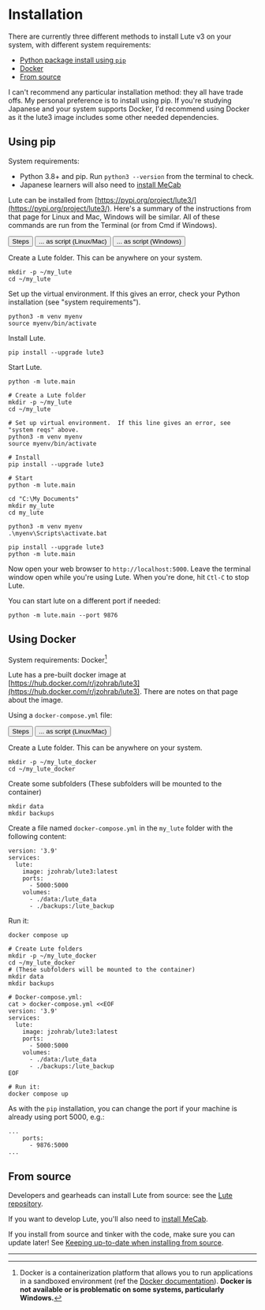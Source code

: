 # Installation

There are currently three different methods to install Lute v3 on your system, with different system requirements:

* [Python package install using `pip`](install.md#using-pip)
* [Docker](install.md#using-docker)
* [From source](install.md#from-source)

I can't recommend any particular installation method: they all have trade offs.  My personal preference is to install using pip.  If you're studying Japanese and your system supports Docker, I'd recommend using Docker as it the lute3 image includes some other needed dependencies.

## Using pip

System requirements:

* Python 3.8+ and pip.  Run `python3 --version` from the terminal to check.
* Japanese learners will also need to [install MeCab](./mecab.md)

Lute can be installed from [https://pypi.org/project/lute3/](https://pypi.org/project/lute3/).  Here's a summary of the instructions from that page for Linux and Mac, Windows will be similar.  All of these commands are run from the Terminal (or from Cmd if Windows).

<!-- Tab links -->
<div class="tab">
  <button class="tablinks active" onclick="openTab(event, 'piptab', 'PipSteps')">Steps</button>
  <button class="tablinks" onclick="openTab(event, 'piptab', 'PipScriptNix')">... as script (Linux/Mac)</button>
  <button class="tablinks" onclick="openTab(event, 'piptab', 'PipScriptWin')">... as script (Windows)</button>
</div>

<!-- Tab content -->
<div id="PipSteps" class="tabcontent piptab">

Create a Lute folder.  This can be anywhere on your system.

```
mkdir -p ~/my_lute
cd ~/my_lute
```

Set up the virtual environment.  If this gives an error, check your Python installation (see "system requirements").

```
python3 -m venv myenv
source myenv/bin/activate
```

Install Lute.

```
pip install --upgrade lute3
```

Start Lute.

```
python -m lute.main
```
</div>

<!-- Tab content -->
<div id="PipScriptNix" class="tabcontent piptab">

```
# Create a Lute folder
mkdir -p ~/my_lute
cd ~/my_lute

# Set up virtual environment.  If this line gives an error, see "system reqs" above.
python3 -m venv myenv
source myenv/bin/activate

# Install
pip install --upgrade lute3

# Start
python -m lute.main
```
</div>

<!-- Tab content -->
<div id="PipScriptWin" class="tabcontent piptab">

```
cd "C:\My Documents"
mkdir my_lute
cd my_lute

python3 -m venv myenv
.\myenv\Scripts\activate.bat

pip install --upgrade lute3
python -m lute.main
```
</div>

Now open your web browser to `http://localhost:5000`.  Leave the terminal window open while you're using Lute. When you're done, hit `Ctl-C` to stop Lute.

You can start lute on a different port if needed:

```
python -m lute.main --port 9876
```


## Using Docker

System requirements: Docker[^what-is-docker]

Lute has a pre-built docker image at [https://hub.docker.com/r/jzohrab/lute3](https://hub.docker.com/r/jzohrab/lute3).  There are notes on that page about the image.

Using a `docker-compose.yml` file:

<!-- Tab links -->
<div class="tab">
  <button class="tablinks active" onclick="openTab(event, 'dockertab', 'DockerSteps')">Steps</button>
  <button class="tablinks" onclick="openTab(event, 'dockertab', 'DockerScriptNix')">... as script (Linux/Mac)</button>
</div>

<!-- Tab content -->
<div id="DockerSteps" class="tabcontent dockertab">

Create a Lute folder.  This can be anywhere on your system.

```
mkdir -p ~/my_lute_docker
cd ~/my_lute_docker
```

Create some subfolders (These subfolders will be mounted to the container)

```
mkdir data
mkdir backups
```

Create a file named `docker-compose.yml` in the `my_lute` folder with the following content:

```
version: '3.9'
services:
  lute:
    image: jzohrab/lute3:latest
    ports:
      - 5000:5000
    volumes:
      - ./data:/lute_data
      - ./backups:/lute_backup
```

Run it:

```
docker compose up
```
</div>

<!-- Tab content -->
<div id="DockerScriptNix" class="tabcontent dockertab">

```
# Create Lute folders
mkdir -p ~/my_lute_docker
cd ~/my_lute_docker
# (These subfolders will be mounted to the container)
mkdir data
mkdir backups

# Docker-compose.yml:
cat > docker-compose.yml <<EOF
version: '3.9'
services:
  lute:
    image: jzohrab/lute3:latest
    ports:
      - 5000:5000
    volumes:
      - ./data:/lute_data
      - ./backups:/lute_backup
EOF

# Run it:
docker compose up
```
</div>


As with the `pip` installation, you can change the port if your machine is already using port 5000, e.g.:


```
...
    ports:
      - 9876:5000
...
```

## From source

Developers and gearheads can install Lute from source: see the [Lute repository](https://github.com/jzohrab/lute-v3/blob/master/docs/development.md).

If you want to develop Lute, you'll also need to [install MeCab](./mecab.md).

If you install from source and tinker with the code, make sure you can update later!  See [Keeping up-to-date when installing from source](/usage/updating.md#keeping-up-to-date-when-installing-from-source).

---

[^what-is-docker]: Docker is a containerization platform that allows you to run applications in a sandboxed environment (ref the [Docker documentation](https://docs.docker.com/)).  **Docker is not available or is problematic on some systems, particularly Windows.**



<script>
function openTab(evt, tabclass, tabName) {
  // Hide all tabs.
  var tabcontent = document.getElementsByClassName(tabclass);
  for (var i = 0; i < tabcontent.length; i++) {
    tabcontent[i].style.display = "none";
  }

  // Show the specified tab.
  document.getElementById(tabName).style.display = "block";

  if (evt == null) {
    // First time running this, there is no
    // "clicked link", so leave all styles as-is.
    return;
  }
  
  // Remove "active" from all tablinks.
  var tablinks = document.getElementsByClassName("tablinks");
  for (var i = 0; i < tablinks.length; i++) {
    tablinks[i].className = tablinks[i].className.replace(" active", "");
  }

  // Add "active" to clicked tab.
  evt.currentTarget.className += " active";
}

openTab(null, 'piptab', 'PipSteps');
openTab(null, 'dockertab', 'DockerSteps');
</script>
